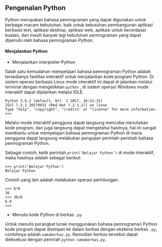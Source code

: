 ## Pengenalan Python

Python merupakan bahasa pemrograman yang dapat digunakan untuk berbagai macam kebutuhan, baik untuk kebutuhan pembangunan aplikasi berbasis text, aplikasi desktop, aplikasi web, aplikasi untuk kecerdasar buatan, dan masih banyak lagi kebutuhan pemrograman yang dapat dipenuhi oleh bahasa pemrograman Python.

#### Menjalankan Python

* Menjalankan interpreter Python

Salah satu kemudahan mempelajari bahasa pemrograman Python adalah tersedianya fasilitas interaktif untuk menjalankan kode program Python. Di sistem operasi berbasis Linux mode interaktif ini dapat di jalankan melalui terminal dengan mengetikkan `python` , di sistem operasi Windows mode interaktif dapat dijalankan melalui IDLE.

```
Python 3.6.2 (default, Oct  2 2017, 16:51:32) 
[GCC 7.2.1 20170915 (Red Hat 7.2.1-2)] on linux
Type "help", "copyright", "credits" or "license" for more information.
>>> 
```

Melalui mode interaktif pengguna dapat langsung mencoba menuliskan kode program, dan juga langsung dapat mengetahui hasilnya, hal ini sangat membantu untuk mempelajari bahasa pemrograman Python di mana pengguna dapat langsung melakukan pengujian perintah-perintah bahasa pemrograman Python.

Sebagai contoh, ketik perintah `print('Belajar Python')` di mode interaktif, maka hasilnya adalah sebagai berikut:

```
>>> print('Belajar Python')
Belajar Python
```

Contoh yang lain adalah melakukan operasi perhitungan:

```
>>> 6*6
36
>>> 36/6
6.0
>>> 
```

* Menulis kode Python di berkas `.py`

Untuk menulis perangkat lunak menggunakan bahasa pemrograman Python kode program dapat disimpan ke dalam berkas dengan ekstensi berkas `.py`, contohnya adalah `namaberkas.py`. Kemudian berkas tersebut dapat dieksekusi dengan perintah `python namaberkas.py`.
